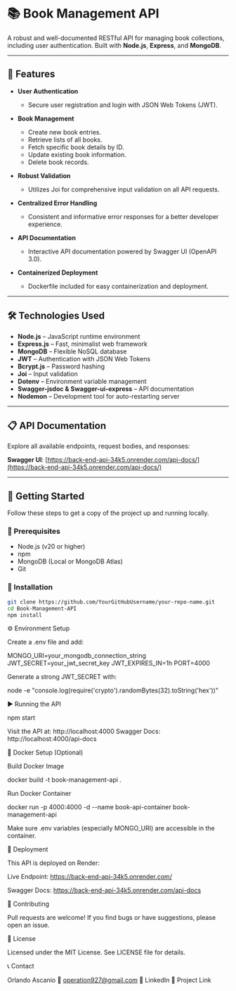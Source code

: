 # 📚 Book Management API

A robust and well-documented RESTful API for managing book collections, including user authentication. Built with **Node.js**, **Express**, and **MongoDB**.

---

## 🚀 Features

* **User Authentication**

  * Secure user registration and login with JSON Web Tokens (JWT).

* **Book Management**

  * Create new book entries.
  * Retrieve lists of all books.
  * Fetch specific book details by ID.
  * Update existing book information.
  * Delete book records.

* **Robust Validation**

  * Utilizes Joi for comprehensive input validation on all API requests.

* **Centralized Error Handling**

  * Consistent and informative error responses for a better developer experience.

* **API Documentation**

  * Interactive API documentation powered by Swagger UI (OpenAPI 3.0).

* **Containerized Deployment**

  * Dockerfile included for easy containerization and deployment.

---

## 🛠️ Technologies Used

* **Node.js** – JavaScript runtime environment
* **Express.js** – Fast, minimalist web framework
* **MongoDB** – Flexible NoSQL database
* **JWT** – Authentication with JSON Web Tokens
* **Bcrypt.js** – Password hashing
* **Joi** – Input validation
* **Dotenv** – Environment variable management
* **Swagger-jsdoc & Swagger-ui-express** – API documentation
* **Nodemon** – Development tool for auto-restarting server

---

## 📋 API Documentation

Explore all available endpoints, request bodies, and responses:

**Swagger UI**: [https://back-end-api-34k5.onrender.com/api-docs/](https://back-end-api-34k5.onrender.com/api-docs/)

---

## 🚦 Getting Started

Follow these steps to get a copy of the project up and running locally.

### 📌 Prerequisites

* Node.js (v20 or higher)
* npm
* MongoDB (Local or MongoDB Atlas)
* Git

### 🔧 Installation

```bash
git clone https://github.com/YourGitHubUsername/your-repo-name.git
cd Book-Management-API
npm install
```

⚙️ Environment Setup

Create a .env file and add:

MONGO_URI=your_mongodb_connection_string
JWT_SECRET=your_jwt_secret_key
JWT_EXPIRES_IN=1h
PORT=4000

Generate a strong JWT_SECRET with:

node -e "console.log(require('crypto').randomBytes(32).toString('hex'))"

▶️ Running the API

npm start

Visit the API at: http://localhost:4000 Swagger Docs: http://localhost:4000/api-docs

🐳 Docker Setup (Optional)

Build Docker Image

docker build -t book-management-api .

Run Docker Container

docker run -p 4000:4000 -d --name book-api-container book-management-api

Make sure .env variables (especially MONGO_URI) are accessible in the container.

🚀 Deployment

This API is deployed on Render:

Live Endpoint: https://back-end-api-34k5.onrender.com/

Swagger Docs: https://back-end-api-34k5.onrender.com/api-docs

🤝 Contributing

Pull requests are welcome! If you find bugs or have suggestions, please open an issue.

📝 License

Licensed under the MIT License. See LICENSE file for details.

📞 Contact

Orlando Ascanio
📧 operation927@gmail.com
🔗 LinkedIn
🔗 Project Link


